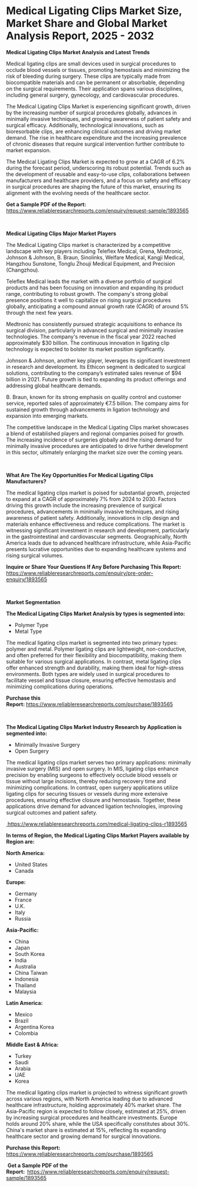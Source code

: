 <p><h1>Medical Ligating Clips Market Size, Market Share and Global Market Analysis Report, 2025 - 2032</h1></p><p><strong>Medical Ligating Clips Market Analysis and Latest Trends</strong></p>
<p><p>Medical ligating clips are small devices used in surgical procedures to occlude blood vessels or tissues, promoting hemostasis and minimizing the risk of bleeding during surgery. These clips are typically made from biocompatible materials and can be permanent or absorbable, depending on the surgical requirements. Their application spans various disciplines, including general surgery, gynecology, and cardiovascular procedures.</p><p>The Medical Ligating Clips Market is experiencing significant growth, driven by the increasing number of surgical procedures globally, advances in minimally invasive techniques, and growing awareness of patient safety and surgical efficacy. Additionally, technological innovations, such as bioresorbable clips, are enhancing clinical outcomes and driving market demand. The rise in healthcare expenditure and the increasing prevalence of chronic diseases that require surgical intervention further contribute to market expansion.</p><p>The Medical Ligating Clips Market is expected to grow at a CAGR of 6.2% during the forecast period, underscoring its robust potential. Trends such as the development of reusable and easy-to-use clips, collaborations between manufacturers and healthcare providers, and a focus on safety and efficacy in surgical procedures are shaping the future of this market, ensuring its alignment with the evolving needs of the healthcare sector.</p></p>
<p><strong>Get a Sample PDF of the Report:&nbsp;</strong> <a href="https://www.reliableresearchreports.com/enquiry/request-sample/1893565?utm_campaign=9&utm_medium=2&utm_source=Github&utm_content=ia&utm_term=14042025&utm_id=medical-ligating-clips">https://www.reliableresearchreports.com/enquiry/request-sample/1893565</a></p>
<p>&nbsp;</p>
<p><strong>Medical Ligating Clips Major Market Players</strong></p>
<p><p>The Medical Ligating Clips market is characterized by a competitive landscape with key players including Teleflex Medical, Grena, Medtronic, Johnson & Johnson, B. Braun, Sinolinks, Welfare Medical, Kangji Medical, Hangzhou Sunstone, Tonglu Zhouji Medical Equipment, and Precision (Changzhou). </p><p>Teleflex Medical leads the market with a diverse portfolio of surgical products and has been focusing on innovation and expanding its product range, contributing to robust growth. The company's strong global presence positions it well to capitalize on rising surgical procedures globally, anticipating a compound annual growth rate (CAGR) of around 5% through the next few years.</p><p>Medtronic has consistently pursued strategic acquisitions to enhance its surgical division, particularly in advanced surgical and minimally invasive technologies. The company's revenue in the fiscal year 2022 reached approximately $30 billion. The continuous innovation in ligating clip technology is expected to bolster its market position significantly.</p><p>Johnson & Johnson, another key player, leverages its significant investment in research and development. Its Ethicon segment is dedicated to surgical solutions, contributing to the company’s estimated sales revenue of $94 billion in 2021. Future growth is tied to expanding its product offerings and addressing global healthcare demands.</p><p>B. Braun, known for its strong emphasis on quality control and customer service, reported sales of approximately €7.5 billion. The company aims for sustained growth through advancements in ligation technology and expansion into emerging markets.</p><p>The competitive landscape in the Medical Ligating Clips market showcases a blend of established players and regional companies poised for growth. The increasing incidence of surgeries globally and the rising demand for minimally invasive procedures are anticipated to drive further development in this sector, ultimately enlarging the market size over the coming years.</p></p>
<p>&nbsp;</p>
<p><strong>What Are The Key Opportunities For Medical Ligating Clips Manufacturers?</strong></p>
<p><p>The medical ligating clips market is poised for substantial growth, projected to expand at a CAGR of approximately 7% from 2024 to 2030. Factors driving this growth include the increasing prevalence of surgical procedures, advancements in minimally invasive techniques, and rising awareness of patient safety. Additionally, innovations in clip design and materials enhance effectiveness and reduce complications. The market is witnessing significant investment in research and development, particularly in the gastrointestinal and cardiovascular segments. Geographically, North America leads due to advanced healthcare infrastructure, while Asia-Pacific presents lucrative opportunities due to expanding healthcare systems and rising surgical volumes.</p></p>
<p><strong>Inquire or Share Your Questions If Any Before Purchasing This Report:</strong> <a href="https://www.reliableresearchreports.com/enquiry/pre-order-enquiry/1893565?utm_campaign=9&utm_medium=2&utm_source=Github&utm_content=ia&utm_term=14042025&utm_id=medical-ligating-clips">https://www.reliableresearchreports.com/enquiry/pre-order-enquiry/1893565</a></p>
<p>&nbsp;</p>
<p><strong>Market Segmentation</strong></p>
<p><strong>The Medical Ligating Clips Market Analysis by types is segmented into:</strong></p>
<p><ul><li>Polymer Type</li><li>Metal Type</li></ul></p>
<p><p>The medical ligating clips market is segmented into two primary types: polymer and metal. Polymer ligating clips are lightweight, non-conductive, and often preferred for their flexibility and biocompatibility, making them suitable for various surgical applications. In contrast, metal ligating clips offer enhanced strength and durability, making them ideal for high-stress environments. Both types are widely used in surgical procedures to facilitate vessel and tissue closure, ensuring effective hemostasis and minimizing complications during operations.</p></p>
<p><strong>Purchase this Report:&nbsp;</strong><a href="https://www.reliableresearchreports.com/purchase/1893565?utm_campaign=9&utm_medium=2&utm_source=Github&utm_content=ia&utm_term=14042025&utm_id=medical-ligating-clips">https://www.reliableresearchreports.com/purchase/1893565</a></p>
<p>&nbsp;</p>
<p><strong>The Medical Ligating Clips Market Industry Research by Application is segmented into:</strong></p>
<p><ul><li>Minimally Invasive Surgery</li><li>Open Surgery</li></ul></p>
<p><p>The medical ligating clips market serves two primary applications: minimally invasive surgery (MIS) and open surgery. In MIS, ligating clips enhance precision by enabling surgeons to effectively occlude blood vessels or tissue without large incisions, thereby reducing recovery time and minimizing complications. In contrast, open surgery applications utilize ligating clips for securing tissues or vessels during more extensive procedures, ensuring effective closure and hemostasis. Together, these applications drive demand for advanced ligation technologies, improving surgical outcomes and patient safety.</p></p>
<p><a href="https://www.reliableresearchreports.com/medical-ligating-clips-r1893565?utm_campaign=9&utm_medium=2&utm_source=Github&utm_content=ia&utm_term=14042025&utm_id=medical-ligating-clips">&nbsp;https://www.reliableresearchreports.com/medical-ligating-clips-r1893565</a></p>
<p><strong>In terms of Region, the Medical Ligating Clips Market Players available by Region are:</strong></p>
<p>
    <p> <strong> North America: </strong>
        <ul>
            <li>United States</li>
            <li>Canada</li>
        </ul>
        </p> 
    <p> <strong> Europe: </strong>
        <ul>
            <li>Germany</li>
            <li>France</li>
            <li>U.K.</li>
            <li>Italy</li>
            <li>Russia</li>
        </ul>
        </p> 
    <p> <strong> Asia-Pacific: </strong>
        <ul>
            <li>China</li>
            <li>Japan</li>
            <li>South Korea</li>
            <li>India</li>
            <li>Australia</li>
            <li>China Taiwan</li>
            <li>Indonesia</li>
            <li>Thailand</li>
            <li>Malaysia</li>
        </ul>
        </p> 
    <p> <strong> Latin America: </strong>
        <ul>
            <li>Mexico</li>
            <li>Brazil</li>
            <li>Argentina Korea</li>
            <li>Colombia</li>
        </ul>
        </p> 
    <p> <strong> Middle East & Africa: </strong>
        <ul>
            <li>Turkey</li>
            <li>Saudi</li>
            <li>Arabia</li>
            <li>UAE</li>
            <li>Korea</li>
        </ul>
    </p>
    </p>
<p><p>The medical ligating clips market is projected to witness significant growth across various regions, with North America leading due to advanced healthcare infrastructure, holding approximately 40% market share. The Asia-Pacific region is expected to follow closely, estimated at 25%, driven by increasing surgical procedures and healthcare investments. Europe holds around 20% share, while the USA specifically constitutes about 30%. China's market share is estimated at 15%, reflecting its expanding healthcare sector and growing demand for surgical innovations.</p></p>
<p><strong>Purchase this Report: </strong><a href="https://www.reliableresearchreports.com/purchase/1893565?utm_campaign=9&utm_medium=2&utm_source=Github&utm_content=ia&utm_term=14042025&utm_id=medical-ligating-clips">https://www.reliableresearchreports.com/purchase/1893565</a></p>
<p>&nbsp;<strong>Get a Sample PDF of the Report:&nbsp;&nbsp;</strong><a href="https://www.reliableresearchreports.com/enquiry/request-sample/1893565?utm_campaign=9&utm_medium=2&utm_source=Github&utm_content=ia&utm_term=14042025&utm_id=medical-ligating-clips">https://www.reliableresearchreports.com/enquiry/request-sample/1893565</a></p>
<p><strong></strong></p>
<p><p></p><p></p><p></p></p>